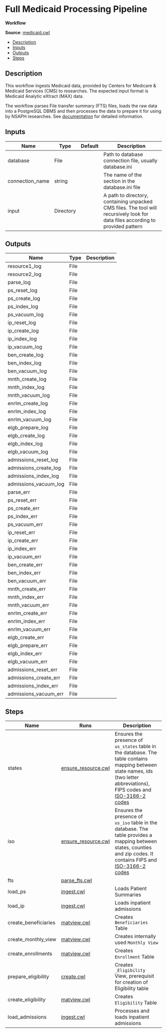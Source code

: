 # Full Medicaid Processing Pipeline
**Workflow**

**Source**: [medicaid.cwl](../../src/cwl/medicaid.cwl)

<!-- toc -->

- [Description](#description)
- [Inputs](#inputs)
- [Outputs](#outputs)
- [Steps](#steps)

<!-- tocstop -->

## Description
This workflow ingests Medicaid data, provided by
Centers for Medicare & Medicaid Services (CMS)
to researches. The expected input format is
Medicaid Analytic eXtract (MAX) data.

The workflow parses File transfer summary (FTS) files,
loads the raw data into a PostgreSQL DBMS and then processes
the data to prepare it for using by NSAPH researches.
See [documentation](../members/Medicaid.md) for detailed
information.


## Inputs

| Name | Type | Default | Description |
|------|------|---------|-------------|
|database|File| |Path to database connection file, usually database.ini|
|connection_name|string| |The name of the section in the database.ini file|
|input|Directory| |A path to directory, containing unpacked CMS files. The tool will recursively look for data files according to provided pattern |

## Outputs

| Name | Type | Description |
|------|------|-------------|
|resource1_log|File| |
|resource2_log|File| |
|parse_log|File| |
|ps_reset_log|File| |
|ps_create_log|File| |
|ps_index_log|File| |
|ps_vacuum_log|File| |
|ip_reset_log|File| |
|ip_create_log|File| |
|ip_index_log|File| |
|ip_vacuum_log|File| |
|ben_create_log|File| |
|ben_index_log|File| |
|ben_vacuum_log|File| |
|mnth_create_log|File| |
|mnth_index_log|File| |
|mnth_vacuum_log|File| |
|enrlm_create_log|File| |
|enrlm_index_log|File| |
|enrlm_vacuum_log|File| |
|elgb_prepare_log|File| |
|elgb_create_log|File| |
|elgb_index_log|File| |
|elgb_vacuum_log|File| |
|admissions_reset_log|File| |
|admissions_create_log|File| |
|admissions_index_log|File| |
|admissions_vacuum_log|File| |
|parse_err|File| |
|ps_reset_err|File| |
|ps_create_err|File| |
|ps_index_err|File| |
|ps_vacuum_err|File| |
|ip_reset_err|File| |
|ip_create_err|File| |
|ip_index_err|File| |
|ip_vacuum_err|File| |
|ben_create_err|File| |
|ben_index_err|File| |
|ben_vacuum_err|File| |
|mnth_create_err|File| |
|mnth_index_err|File| |
|mnth_vacuum_err|File| |
|enrlm_create_err|File| |
|enrlm_index_err|File| |
|enrlm_vacuum_err|File| |
|elgb_create_err|File| |
|elgb_prepare_err|File| |
|elgb_index_err|File| |
|elgb_vacuum_err|File| |
|admissions_reset_err|File| |
|admissions_create_err|File| |
|admissions_index_err|File| |
|admissions_vacuum_err|File| |

## Steps

| Name | Runs | Description |
|------|------|-------------|
|states|[ensure_resource.cwl](ensure_resource.md)|Ensures the presence of `us_states` table in the database. The table contains mapping between state names, ids (two letter abbreviations), FIPS codes and [ISO-3166-2 codes](https://en.wikipedia.org/wiki/ISO_3166-2) |
|iso|[ensure_resource.cwl](ensure_resource.md)|Ensures the presence of `us_iso` table in the database. The table provides a mapping between states, counties and zip codes. It contains FIPS and [ISO-3166-2 codes](https://en.wikipedia.org/wiki/ISO_3166-2) |
|fts|[parse_fts.cwl](parse_fts.md)| |
|load_ps|[ingest.cwl](ingest.md)|Loads Patient Summaries|
|load_ip|[ingest.cwl](ingest.md)|Loads inpatient admissions|
|create_beneficiaries|[matview.cwl](matview.md)|Creates `Beneficiaries` Table|
|create_monthly_view|[matview.cwl](matview.md)|Creates internally used `Monthly View`|
|create_enrollments|[matview.cwl](matview.md)|Creates `Enrollment` Table|
|prepare_eligibility|[create.cwl](create.md)|Creates `_Eligibility` View, prerequisit for creation of Eligibility table |
|create_eligibility|[matview.cwl](matview.md)|Creates `Eligibility` Table|
|load_admissions|[ingest.cwl](ingest.md)|Processes and loads inpatient admissions|
